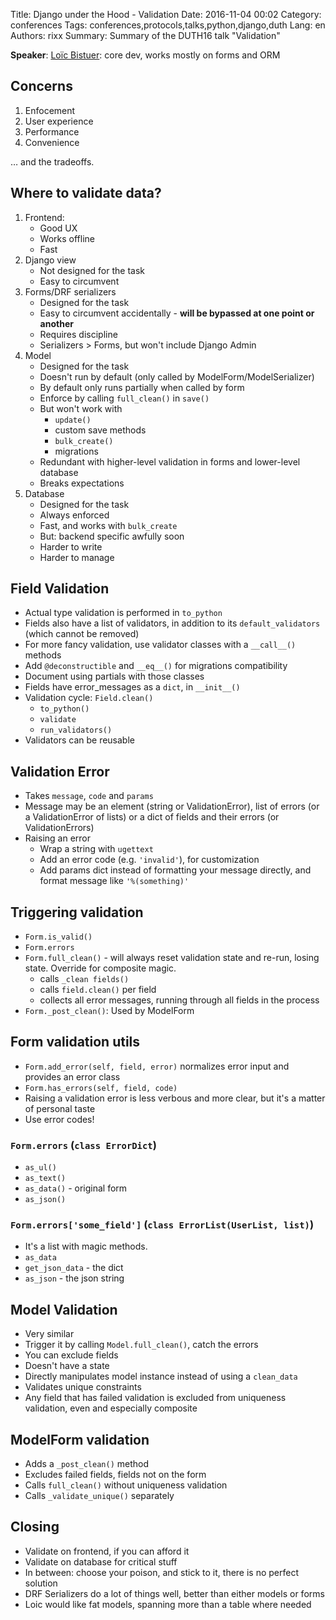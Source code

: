 Title: Django under the Hood - Validation
Date:   2016-11-04 00:02
Category: conferences
Tags: conferences,protocols,talks,python,django,duth
Lang: en
Authors: rixx
Summary: Summary of the DUTH16 talk "Validation"


**Speaker**: [Loïc Bistuer](https://twitter.com/loic84): core dev, works mostly on forms and ORM


## Concerns

1. Enfocement
2. User experience
3. Performance
4. Convenience

… and the tradeoffs.

## Where to validate data?

1. Frontend:
   - Good UX
   - Works offline
   - Fast
2. Django view
   - Not designed for the task
   - Easy to circumvent
3. Forms/DRF serializers
   - Designed for the task
   - Easy to circumvent accidentally - **will be bypassed at one point or another**
   - Requires discipline
   - Serializers > Forms, but won't include Django Admin
4. Model
   - Designed for the task
   - Doesn't run by default (only called by ModelForm/ModelSerializer)
   - By default only runs partially when called by form
   - Enforce by calling `full_clean()` in `save()`
   - But won't work with
      - `update()`
      - custom save methods
      - `bulk_create()`
      - migrations
   - Redundant with higher-level validation in forms and lower-level database
   - Breaks expectations
5. Database
   - Designed for the task
   - Always enforced
   - Fast, and works with `bulk_create`
   - But: backend specific awfully soon
   - Harder to write
   - Harder to manage

## Field Validation

 - Actual type validation is performed in `to_python`
 - Fields also have a list of validators, in addition to its `default_validators` (which cannot be removed)
 - For more fancy validation, use validator classes with a `__call__()` methods
 - Add `@deconstructible` and `__eq__()` for migrations compatibility
 - Document using partials with those classes
 - Fields have error_messages as a `dict`, in `__init__()`
 - Validation cycle: `Field.clean()`
    - `to_python()`
    - `validate`
    - `run_validators()`
 - Validators can be reusable

## Validation Error

 - Takes `message`, `code` and `params`
 - Message may be an element (string or ValidationError), list of errors (or a ValidationError of lists) or a dict of fields and their errors (or ValidationErrors)
 - Raising an error
    - Wrap a string with `ugettext`
    - Add an error code (e.g. `'invalid'`), for customization
    - Add params dict instead of formatting your message directly, and format message like `'%(something)'`

## Triggering validation

 - `Form.is_valid()`
 - `Form.errors`
 - `Form.full_clean()` - will always reset validation state and re-run, losing state. Override for composite magic.
    - calls `_clean fields()`
    - calls `field.clean()` per field
    - collects all error messages, running through all fields in the process
 - `Form._post_clean()`: Used by ModelForm

## Form validation utils

 - `Form.add_error(self, field, error)` normalizes error input and provides an error class
 - `Form.has_errors(self, field, code)`
 - Raising a validation error is less verbous and more clear, but it's a matter of personal taste
 - Use error codes!

### `Form.errors` (`class ErrorDict`)

 - `as_ul()`
 - `as_text()`
 - `as_data()` - original form
 - `as_json()`

### `Form.errors['some_field']` (`class ErrorList(UserList, list)`)

 - It's a list with magic methods.
 - `as_data`
 - `get_json_data` - the dict
 - `as_json` - the json string

## Model Validation

 - Very similar
 - Trigger it by calling `Model.full_clean()`, catch the errors
 - You can exclude fields
 - Doesn't have a state
 - Directly manipulates model instance instead of using a `clean_data`
 - Validates unique constraints
 - Any field that has failed validation is excluded from uniqueness validation, even and especially composite

## ModelForm validation

 - Adds a `_post_clean()` method
 - Excludes failed fields, fields not on the form
 - Calls `full_clean()` without uniqueness validation
 - Calls `_validate_unique()` separately

## Closing

 - Validate on frontend, if you can afford it
 - Validate on database for critical stuff
 - In between: choose your poison, and stick to it, there is no perfect solution
 - DRF Serializers do a lot of things well, better than either models or forms
 - Loic would like fat models, spanning more than a table where needed
